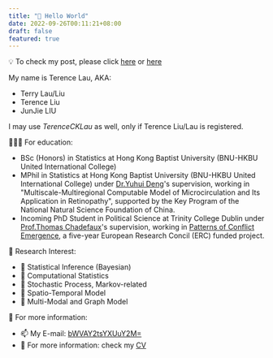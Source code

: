 ```yaml
---
title: "👋 Hello World"
date: 2022-09-26T00:11:21+08:00
draft: false
featured: true
---
```


💡 To check my post, please click [here](/projects) or [here](/post)


<!--more-->

My name is Terence Lau, AKA:

- Terry Lau/Liu
- Terence Liu
- JunJie LIU

I may use *TerenceCKLau* as well, only if Terence Liu/Lau is registered.

👨🏿‍🏫 For education:
* BSc (Honors) in Statistics at Hong Kong Baptist University (BNU-HKBU United International College) 
* MPhil in Statistics at Hong Kong Baptist University (BNU-HKBU United International College) under [Dr.Yuhui Deng](https://staff.uic.edu.cn/ivandeng/en)'s supervision, working in "Multiscale-Multiregional Computable Model of Microcirculation and Its Application in Retinopathy", supported by the Key Program of the National Natural Science Foundation of China.
* Incoming PhD Student in Political Science at Trinity College Dublin under [Prof.Thomas Chadefaux](https://chadefaux.github.io/)'s supervision, working in [Patterns of Conflict Emergence](https://paceconflictlab.wixsite.com/conflict-research-la), a five-year European Research Concil (ERC) funded project.

🔭 Research Interest:
* 🚩 Statistical Inference (Bayesian)
* 🚩 Computational Statistics
* 🚩 Stochastic Process, Markov-related
* 🚩 Spatio-Temporal Model
* 🚩 Multi-Modal and Graph Model 

🫡 For more information: 
- 📫 My E-mail: [bWVAY2tsYXUuY2M=](mailto:bWVAY2tsYXUuY2M=)
- 📃 For more information: check my [CV](/doc/cv.pdf)
